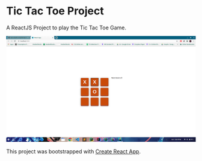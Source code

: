 # Tic Tac Toe Project
A ReactJS Project to play the Tic Tac Toe Game.
<br>

<img src="Screenshot.png">

<br>

This project was bootstrapped with [Create React App](https://github.com/facebook/create-react-app).
